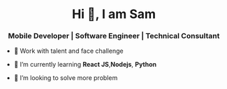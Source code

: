 <h1 align="center">Hi 👋, I am Sam</h1>
<h3 align="center">Mobile Developer | Software Engineer | Technical Consultant</h3>

- 🔭 Work with talent and face challenge

- 🌱 I’m currently learning **React JS**,**Nodejs**, **Python**

- 👯 I’m looking to solve more problem
